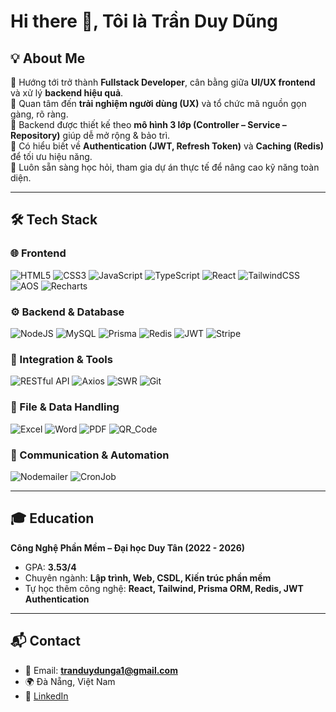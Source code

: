 # Hi there 👋, Tôi là Trần Duy Dũng  

## 💡 About Me  
🎯 Hướng tới trở thành **Fullstack Developer**, cân bằng giữa **UI/UX frontend** và xử lý **backend hiệu quả**.  
🔹 Quan tâm đến **trải nghiệm người dùng (UX)** và tổ chức mã nguồn gọn gàng, rõ ràng.  
🔹 Backend được thiết kế theo **mô hình 3 lớp (Controller – Service – Repository)** giúp dễ mở rộng & bảo trì.  
🔹 Có hiểu biết về **Authentication (JWT, Refresh Token)** và **Caching (Redis)** để tối ưu hiệu năng.  
🔹 Luôn sẵn sàng học hỏi, tham gia dự án thực tế để nâng cao kỹ năng toàn diện.  

---

## 🛠 Tech Stack  

### 🌐 Frontend  
![HTML5](https://img.shields.io/badge/HTML5-E34F26?style=for-the-badge&logo=html5&logoColor=white) 
![CSS3](https://img.shields.io/badge/CSS3-1572B6?style=for-the-badge&logo=css3&logoColor=white) 
![JavaScript](https://img.shields.io/badge/JavaScript-F7DF1E?style=for-the-badge&logo=javascript&logoColor=black) 
![TypeScript](https://img.shields.io/badge/TypeScript-007ACC?style=for-the-badge&logo=typescript&logoColor=white) 
![React](https://img.shields.io/badge/React-20232A?style=for-the-badge&logo=react&logoColor=61DAFB) 
![TailwindCSS](https://img.shields.io/badge/Tailwind_CSS-38B2AC?style=for-the-badge&logo=tailwind-css&logoColor=white) 
![AOS](https://img.shields.io/badge/AOS_Effects-FFB300?style=for-the-badge&logo=audiomack&logoColor=white) 
![Recharts](https://img.shields.io/badge/Recharts-0088CC?style=for-the-badge&logo=recharts&logoColor=white)  

### ⚙️ Backend & Database  
![NodeJS](https://img.shields.io/badge/Node.js-339933?style=for-the-badge&logo=node-dot-js&logoColor=white) 
![MySQL](https://img.shields.io/badge/MySQL-4479A1?style=for-the-badge&logo=mysql&logoColor=white) 
![Prisma](https://img.shields.io/badge/Prisma-2D3748?style=for-the-badge&logo=prisma&logoColor=white) 
![Redis](https://img.shields.io/badge/Redis-DC382D?style=for-the-badge&logo=redis&logoColor=white) 
![JWT](https://img.shields.io/badge/JWT_Auth-000000?style=for-the-badge&logo=jsonwebtokens&logoColor=white) 
![Stripe](https://img.shields.io/badge/Stripe_Payment-635BFF?style=for-the-badge&logo=stripe&logoColor=white)  

### 🔌 Integration & Tools  
![RESTful API](https://img.shields.io/badge/RESTful%20API-005571?style=for-the-badge&logo=fastapi&logoColor=white) 
![Axios](https://img.shields.io/badge/Axios-671ddf?style=for-the-badge&logo=axios&logoColor=white) 
![SWR](https://img.shields.io/badge/SWR-000000?style=for-the-badge&logo=vercel&logoColor=white) 
![Git](https://img.shields.io/badge/Git-F05032?style=for-the-badge&logo=git&logoColor=white) 

### 🧾 File & Data Handling  
![Excel](https://img.shields.io/badge/Export/Import_Excel-217346?style=for-the-badge&logo=microsoft-excel&logoColor=white) 
![Word](https://img.shields.io/badge/Export_Word-2B579A?style=for-the-badge&logo=microsoft-word&logoColor=white) 
![PDF](https://img.shields.io/badge/Export_PDF-FF0000?style=for-the-badge&logo=adobeacrobatreader&logoColor=white) 
![QR_Code](https://img.shields.io/badge/QR_Code-000000?style=for-the-badge&logo=qrcode&logoColor=white)  

### 📧 Communication & Automation  
![Nodemailer](https://img.shields.io/badge/Email_Service-009688?style=for-the-badge&logo=maildotru&logoColor=white) 
![CronJob](https://img.shields.io/badge/Scheduled_Email-4CAF50?style=for-the-badge&logo=clockify&logoColor=white)  

---

## 🎓 Education  
**Công Nghệ Phần Mềm – Đại học Duy Tân (2022 - 2026)**  
- GPA: **3.53/4**  
- Chuyên ngành: **Lập trình, Web, CSDL, Kiến trúc phần mềm**  
- Tự học thêm công nghệ: **React, Tailwind, Prisma ORM, Redis, JWT Authentication**  

---

## 📬 Contact  
- 📧 Email: **tranduydunga1@gmail.com**  
- 🌍 Đà Nẵng, Việt Nam  
- 🔗 [LinkedIn](https://www.linkedin.com/in/your-linkedin)
